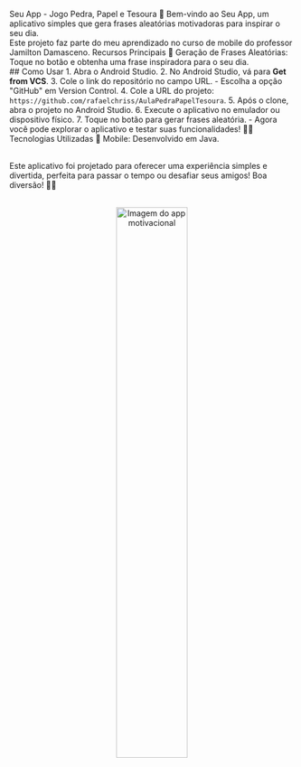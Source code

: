 Seu App - Jogo Pedra, Papel e Tesoura 🚀 Bem-vindo ao Seu App, um aplicativo simples que gera frases aleatórias motivadoras para inspirar o seu dia. <br>Este projeto faz parte do meu aprendizado no curso de mobile do professor Jamilton Damasceno. Recursos Principais 📜 Geração de Frases Aleatórias: Toque no botão e obtenha uma frase inspiradora para o seu dia. <br> ## Como Usar 1. Abra o Android Studio. 2. No Android Studio, vá para **Get from VCS**. 3. Cole o link do repositório no campo URL. - Escolha a opção "GitHub" em Version Control. 4. Cole a URL do projeto: `https://github.com/rafaelchriss/AulaPedraPapelTesoura`. 5. Após o clone, abra o projeto no Android Studio. 6. Execute o aplicativo no emulador ou dispositivo físico. 7. Toque no botão para gerar frases aleatória. - Agora você pode explorar o aplicativo e testar suas funcionalidades! 🚀✨ Tecnologias Utilizadas 📱 Mobile: Desenvolvido em Java.<br> <br>

Este aplicativo foi projetado para oferecer uma experiência simples e divertida, perfeita para passar o tempo ou desafiar seus amigos! Boa diversão! 🚀✨

<br>
<div align="center">
    <img src="https://github.com/user-attachments/assets/84727de8-a270-496a-8b67-9d191c8fcf85" alt="Imagem do app motivacional" style="width:50%;">
</div>







